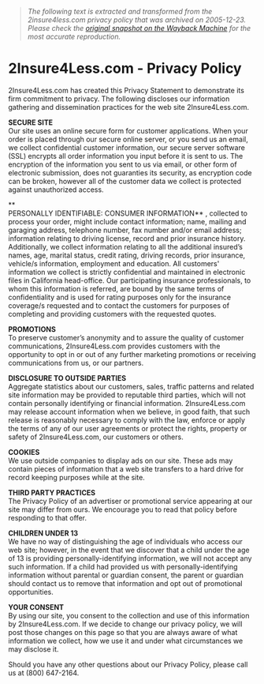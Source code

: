 > *The following text is extracted and transformed from the 2insure4less.com privacy policy that was archived on 2005-12-23. Please check the [original snapshot on the Wayback Machine](https://web.archive.org/web/20051223081430id_/http%3A//www.2insure4less.com/about/PrivacyPolicy.asp) for the most accurate reproduction.*

# 2Insure4Less.com - Privacy Policy

2Insure4Less.com has created this Privacy Statement to demonstrate its firm commitment to privacy. The following discloses our information gathering and dissemination practices for the web site 2Insure4Less.com. 

  
**SECURE SITE**  
Our site uses an online secure form for customer applications. When your order is placed through our secure online server, or you send us an email, we collect confidential customer information, our secure server software (SSL) encrypts all order information you input before it is sent to us. The encryption of the information you sent to us via email, or other form of electronic submission, does not guaranties its security, as encryption code can be broken, however all of the customer data we collect is protected against unauthorized access. 

**  
PERSONALLY IDENTIFIABLE: CONSUMER INFORMATION** , collected to process your order, might include contact information; name, mailing and garaging address, telephone number, fax number and/or email address; information relating to driving license, record and prior insurance history. Additionally, we collect information relating to all the additional insured’s names, age, marital status, credit rating, driving records, prior insurance, vehicle/s information, employment and education. All customers' information we collect is strictly confidential and maintained in electronic files in California head-office. Our participating insurance professionals, to whom this information is referred, are bound by the same terms of confidentiality and is used for rating purposes only for the insurance coverage/s requested and to contact the customers for purposes of completing and providing customers with the requested quotes. 

  
**PROMOTIONS**  
To preserve customer’s anonymity and to assure the quality of customer communications, 2Insure4Less.com provides customers with the opportunity to opt in or out of any further marketing promotions or receiving communications from us, or our partners.

  
**DISCLOSURE TO OUTSIDE PARTIES**  
Aggregate statistics about our customers, sales, traffic patterns and related site information may be provided to reputable third parties, which will not contain personally identifying or financial information. 2Insure4Less.com may release account information when we believe, in good faith, that such release is reasonably necessary to comply with the law, enforce or apply the terms of any of our user agreements or protect the rights, property or safety of 2Insure4Less.com, our customers or others. 

  
**COOKIES**  
We use outside companies to display ads on our site. These ads may contain pieces of information that a web site transfers to a hard drive for record keeping purposes while at the site. 

  
**THIRD PARTY PRACTICES**  
The Privacy Policy of an advertiser or promotional service appearing at our site may differ from ours. We encourage you to read that policy before responding to that offer. 

  
**CHILDREN UNDER 13**  
We have no way of distinguishing the age of individuals who access our web site; however, in the event that we discover that a child under the age of 13 is providing personally-identifying information, we will not accept any such information. If a child had provided us with personally-identifying information without parental or guardian consent, the parent or guardian should contact us to remove that information and opt out of promotional opportunities. 

  
**YOUR CONSENT**  
By using our site, you consent to the collection and use of this information by 2Insure4Less.com. If we decide to change our privacy policy, we will post those changes on this page so that you are always aware of what information we collect, how we use it and under what circumstances we may disclose it. 

Should you have any other questions about our Privacy Policy, please call us at (800) 647-2164.  

